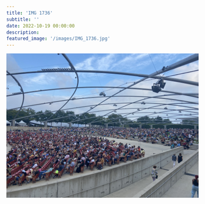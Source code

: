 ```yaml
---
title: 'IMG 1736'
subtitle: ''
date: 2022-10-19 00:00:00
description: 
featured_image: '/images/IMG_1736.jpg'
---
```


![](/images/IMG_1736.jpg)
